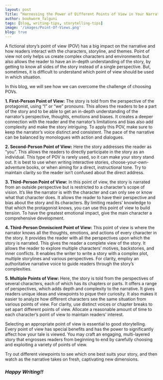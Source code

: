 ```yaml
---
layout: post
Title: “Harnessing the Power of Different Points of View in Your Narrative”
author: bookworm_falguni
tags: [blog, writing-tips, storytelling-tips]
image: '/images/Point-Of-Views.png'
blog: true
---
```

A fictional story’s point of view (POV) has a big impact on the narrative and how readers interact with the characters, storyline, and themes. Point of view not only helps us create complex characters and environments but also allows the reader to have an in-depth understanding of the story, by getting to know all sides of the story instead of a single perspective. But, sometimes, it is difficult to understand which point of view should be used in which situation. 

In this blog, we will see how we can overcome the challenge of choosing POVs.

**1. First-Person Point of View:**
The story is told from the perspective of the protagonist, using “I” or “we” pronouns. This allows the readers to be a part of the story and to be able to get an in-depth understanding of the narrator’s perspective, thoughts, emotions and biases. It creates a deeper connection with the reader and the narrator’s limitations and bias also add complexity and make the story intriguing. To apply this POV, make sure to keep the narrator’s voice distinct and consistent. The pace of the narrative can be balanced by monologues with action and dialogues.

**2. Second-Person Point of View:**
Here the story addresses the reader as “you”. This allows the readers to directly participate in the story as an individual. This type of POV is rarely used, so it can make your story stand out. It is best to use when writing interactive stories, choose-your-own-adventure books, or when aiming for a direct, instructional tone. Try to maintain clarity so the reader isn’t confused about the direct address.

**3. Third-Person Point of View:**
In this point of view, the story is narrated from an outside perspective but is restricted to a character’s scope of vision. It’s like the narrator is with the character and can only see or know what that character does. It allows the reader to have their perspective and bias about the story and its characters. By limiting readers’ knowledge to that which the protagonist knows, you can use this point of view to build tension. To have the greatest emotional impact, give the main character a comprehensive development. 

**4. Third-Person Omniscient Point of View:**
This point of view is where the narrator knows all the thoughts, emotions, and actions of every character in the story. It provides the reader with all the perspectives upon which the story is narrated. This gives the reader a complete view of the story. It allows the reader to explore multiple characters’ motives, backstories, and inner conflicts. It enables the writer to write a story with a complex plot, multiple storylines and various perspectives. For clarity, employ an authoritative narrative voice to guide readers through the story’s complexities.

**5. Multiple Points of View:**
Here, the story is told from the perspectives of several characters, each of which has its chapters or parts. It offers a range of perspectives, which adds depth and complexity to the narrative. It gives readers unique ideas and viewpoints to pique their curiosity. It also makes it easier to analyze how different characters see the same situation from various points of view. For clarity, use distinct voices or chapter breaks to set apart different points of view. Allocate a reasonable amount of time to each character’s point of view to maintain readers’ interest.

Selecting an appropriate point of view is essential to good storytelling. Every point of view has special benefits and has the power to significantly affect how your tale is viewed. You may craft an engaging, multi-layered story that engrosses readers from beginning to end by carefully choosing and exploiting a variety of points of view. 

Try out different viewpoints to see which one best suits your story, and then watch as the narrative takes on fresh, captivating new dimensions.
### ***Happy Writing!!***


